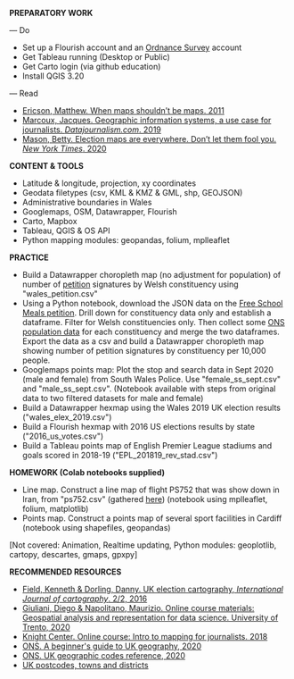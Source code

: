 **PREPARATORY WORK**

— Do
- Set up a Flourish account and an [Ordnance Survey](https://osdatahub.os.uk/docs) account
- Get Tableau running (Desktop or Public)
- Get Carto login (via github education)
- Install QGIS 3.20

— Read
- [Ericson, Matthew. When maps shouldn’t be maps. 2011](http://www.ericson.net/content/2011/10/when-maps-shouldnt-be-maps/ )
- [Marcoux, Jacques. Geographic information systems, a use case for journalists. *Datajournalism.com*. 2019](https://datajournalism.com/read/longreads/geographic-information-systems-a-use-case-for-journalists)
- [Mason, Betty. Election maps are everywhere. Don’t let them fool you. *New York Times*. 2020](https://www.nytimes.com/interactive/2020/10/30/opinion/election-results-maps.html)

**CONTENT & TOOLS**

- Latitude & longitude, projection, xy coordinates
- Geodata filetypes (csv, KML & KMZ & GML, shp, GEOJSON)
- Administrative boundaries in Wales
- Googlemaps, OSM, Datawrapper, Flourish
- Carto, Mapbox
- Tableau, QGIS & OS API
- Python mapping modules: geopandas, folium, mplleaflet

**PRACTICE**

- Build a Datawrapper choropleth map (no adjustment for population) of number of [petition](https://petition.parliament.uk/petitions/550579) signatures by Welsh constituency using "wales_petition.csv"
- Using a Python notebook, download the JSON data on the [Free School Meals petition](https://petition.parliament.uk/petitions/554276.json). Drill down for constituency data only and establish a dataframe. Filter for Welsh constituencies only. Then collect some [ONS population data](https://www.ons.gov.uk/peoplepopulationandcommunity/populationandmigration/populationestimates/datasets/parliamentaryconstituencymidyearpopulationestimates) for each constituency and merge the two dataframes. Export the data as a csv and build a Datawrapper choropleth map showing number of petition signatures by constituency per 10,000 people.
- Googlemaps points map: Plot the stop and search data in Sept 2020 (male and female) from South Wales Police. Use "female_ss_sept.csv" and "male_ss_sept.csv". (Notebook available with steps from original data to two filtered datasets for male and female)
- Build a Datawrapper hexmap using the Wales 2019 UK election results ("wales_elex_2019.csv")
- Build a Flourish hexmap with 2016 US elections results by state ("2016_us_votes.csv")
- Build a Tableau points map of English Premier League stadiums and goals scored in 2018-19 ("EPL_201819_rev_stad.csv")

**HOMEWORK (Colab notebooks supplied)**

- Line map. Construct a line map of flight PS752 that was show down in Iran, from "ps752.csv" (gathered [here](https://www.flightradar24.com/blog/ukrainian-flight-ps752-crashes-shortly-after-take-off-from-tehran/)) (notebook using mplleaflet, folium, matplotlib)
- Points map. Construct a points map of several sport facilities in Cardiff (notebook using shapefiles, geopandas)

[Not covered: Animation, Realtime updating, Python modules: geoplotlib, cartopy, descartes, gmaps, gpxpy]

**RECOMMENDED RESOURCES**

- [Field, Kenneth & Dorling, Danny. UK election cartography, *International Journal of cartography*. 2/2, 2016](https://www.geog.ox.ac.uk/research/transformations/gis/papers/2017/UK_election_cartography.pdf)
- [Giuliani, Diego & Napolitano, Maurizio. Online course materials: Geospatial analysis and representation for data science. University of Trento, 2020](https://napo.github.io/geospatial_course_unitn/)
- [Knight Center. Online course: Intro to mapping for journalists. 2018](https://journalismcourses.org/course/intro-to-mapping-and-gis-for-journalists/ )
- [ONS. A beginner's guide to UK geography, 2020](https://www.arcgis.com/sharing/rest/content/items/86ebfbad61c941bebbc7edbf2b985efe/data)
- [ONS. UK geographic codes reference, 2020](https://geoportal.statistics.gov.uk/datasets/register-of-geographic-codes-june-2020-for-the-united-kingdom-v2)
- [UK postcodes, towns and districts](https://www.doogal.co.uk/PostcodeDistricts.php)
